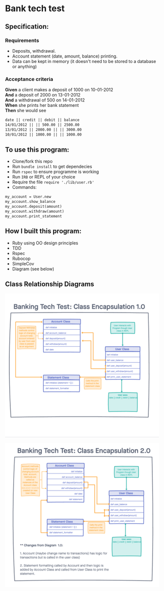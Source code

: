 # Bank tech test

## Specification:

### Requirements
* Deposits, withdrawal.
* Account statement (date, amount, balance) printing.
* Data can be kept in memory (it doesn't need to be stored to a database or anything)

### Acceptance criteria

**Given** a client makes a deposit of 1000 on 10-01-2012  
**And** a deposit of 2000 on 13-01-2012  
**And** a withdrawal of 500 on 14-01-2012  
**When** she prints her bank statement  
**Then** she would see

```
date || credit || debit || balance
14/01/2012 || || 500.00 || 2500.00
13/01/2012 || 2000.00 || || 3000.00
10/01/2012 || 1000.00 || || 1000.00
```

## To use this program:

* Clone/fork this repo
* Run `bundle install` to get dependecies
* Run `rspec` to ensure programme is working
* Run `IRB` or REPL of your choice
* Require the file  `require './lib/user.rb' `
* Commands:
```
my_account = User.new
my_account.show_balance
my_account.deposit(amount)
my_account.withdraw(amount)
my_account.print_statement
```
## How I built this program:

- Ruby using OO design principles
- TDD 
 - Rspec
 - Rubocop
 - SimpleCov
- Diagram (see below)

## Class Relationship Diagrams

![Initial Class Diagram](https://github.com/sophiewo/bank_tech_test/blob/encapsulate_classes/assets/ClassDiagram_1.png)

![Final Class Diagram](https://github.com/sophiewo/bank_tech_test/blob/encapsulate_classes/assets/ClassDiagram_2.png)
